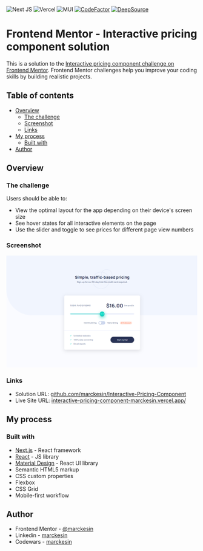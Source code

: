 ![Next JS](https://img.shields.io/badge/Next-black?style=flat&logo=next.js&logoColor=white) ![Vercel](https://img.shields.io/badge/vercel-%23000000.svg?style=flat&logo=vercel&logoColor=white) ![MUI](https://img.shields.io/badge/MUI-%230081CB.svg?style=flat&logo=mui&logoColor=white) [![CodeFactor](https://www.codefactor.io/repository/github/marckesin/interactive-pricing-component/badge)](https://www.codefactor.io/repository/github/marckesin/interactive-pricing-component) [![DeepSource](https://deepsource.io/gh/marckesin/Interactive-Pricing-Component.svg/?label=active+issues&token=sbm3rerqzkZCgKMSM7g8hVya)](https://deepsource.io/gh/marckesin/Interactive-Pricing-Component/?ref=repository-badge)

# Frontend Mentor - Interactive pricing component solution

This is a solution to the [Interactive pricing component challenge on Frontend Mentor](https://www.frontendmentor.io/challenges/interactive-pricing-component-t0m8PIyY8). Frontend Mentor challenges help you improve your coding skills by building realistic projects.

## Table of contents

- [Overview](#overview)
  - [The challenge](#the-challenge)
  - [Screenshot](#screenshot)
  - [Links](#links)
- [My process](#my-process)
  - [Built with](#built-with)
- [Author](#author)

## Overview

### The challenge

Users should be able to:

- View the optimal layout for the app depending on their device's screen size
- See hover states for all interactive elements on the page
- Use the slider and toggle to see prices for different page view numbers

### Screenshot

![](./screenshot.png)

### Links

- Solution URL: [github.com/marckesin/Interactive-Pricing-Component](https://github.com/marckesin/Interactive-Pricing-Component)
- Live Site URL: [interactive-pricing-component-marckesin.vercel.app/](https://interactive-pricing-component-marckesin.vercel.app/)

## My process

### Built with

- [Next.js](https://nextjs.org/) - React framework
- [React](https://reactjs.org/) - JS library
- [Material Design](https://mui.com/) - React UI library
- Semantic HTML5 markup
- CSS custom properties
- Flexbox
- CSS Grid
- Mobile-first workflow

## Author

- Frontend Mentor - [@marckesin](https://www.frontendmentor.io/profile/marckesin)
- Linkedin - [marckesin](https://www.linkedin.com/in/marckesin)
- Codewars - [marckesin](https://www.codewars.com/users/marckesin)

